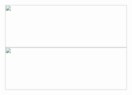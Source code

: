 



<img width="392px" height="137px" src="https://github-readme-stats.vercel.app/api/top-langs/?username=LacamJC&hide=html&hide_title=true&hide_border=true&layout=compact&langs_count=8&theme=holi&card_width=382px" />
<img width="392px" height="137px" src="https://github-readme-stats.vercel.app/api?username=LacamJC&show_icons=true&theme=radical"/>


